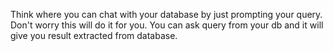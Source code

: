 Think where you can chat with your database by just prompting your query. Don't worry this will do it for you.
  You can ask query from your db and it will give you result extracted from database.
